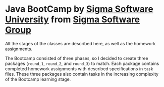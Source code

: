 # Java BootCamp by [Sigma Software University](https://university.sigma.software/en/) from [Sigma Software Group](https://sigma.software/)

All the stages of the classes are described here, as well as the homework assignments.

The Bootcamp consisted of three phases, so I decided to create three packages (`round_1`, `round_2`, and `round_3`) to match.
Each package contains completed homework assignments with described specifications in `task` files.
These three packages also contain tasks in the increasing complexity of the Bootcamp learning stage.

